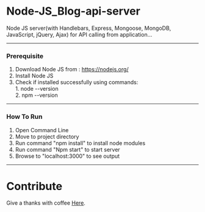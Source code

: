 # Node-JS_Blog-api-server
Node JS server(with Handlebars, Express, Mongoose, MongoDB, JavaScript, jQuery, Ajax) for API calling from application...

---
### Prerequisite

1. Download Node JS from : https://nodejs.org/
2. Install Node JS
3. Check if installed successfully using commands: \
                                                   1. node --version\
                                                   2. npm --version

---
### How To Run

1. Open Command Line
2. Move to project directory
3. Run command "npm install" to install node modules
4. Run command "Npm start" to start server
5. Browse to "localhost:3000" to see output



---
# Contribute 

Give a thanks with coffee [Here](https://www.buymeacoffee.com/ayushnavadiya).
